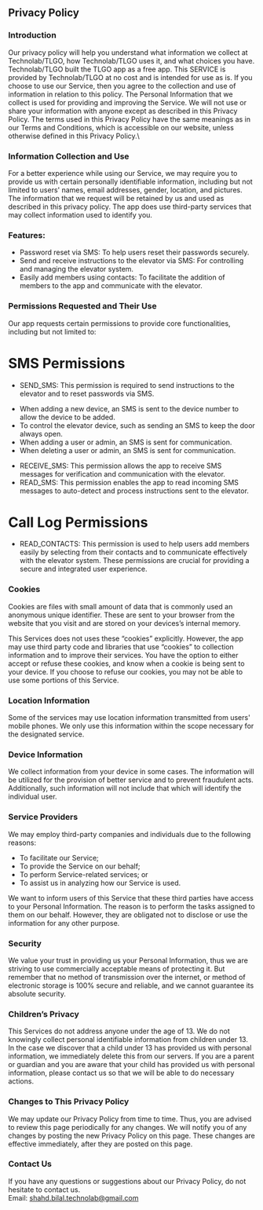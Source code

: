 Privacy Policy  
----------------

### Introduction  
Our privacy policy will help you understand what information we collect at Technolab/TLGO, how Technolab/TLGO uses it, and what choices you have.
Technolab/TLGO built the TLGO app as a free app. This SERVICE is provided by Technolab/TLGO at no cost and is intended for use as is.
If you choose to use our Service, then you agree to the collection and use of information in relation to this policy. The Personal Information that we collect is used for providing and improving the Service. We will not use or share your information with anyone except as described in this Privacy Policy.
The terms used in this Privacy Policy have the same meanings as in our Terms and Conditions, which is accessible on our website, unless otherwise defined in this Privacy Policy.\

### Information Collection and Use  
For a better experience while using our Service, we may require you to provide us with certain personally identifiable information, including but not limited to users' names, email addresses, gender, location, and pictures. The information that we request will be retained by us and used as described in this privacy policy.
The app does use third-party services that may collect information used to identify you.

### Features:
* Password reset via SMS: To help users reset their passwords securely.
* Send and receive instructions to the elevator via SMS: For controlling and managing the elevator system.
* Easily add members using contacts: To facilitate the addition of members to the app and communicate with the elevator.


### Permissions Requested and Their Use
Our app requests certain permissions to provide core functionalities, including but not limited to:
# SMS Permissions
* SEND_SMS: This permission is required to send instructions to the elevator and to reset passwords via SMS.
 - When adding a new device, an SMS is sent to the device number to allow the device to be added.
 - To control the elevator device, such as sending an SMS to keep the door always open.
 - When adding a user or admin, an SMS is sent for communication.
 - When deleting a user or admin, an SMS is sent for  communication.
* RECEIVE_SMS: This permission allows the app to receive SMS messages for verification and communication with the elevator.
* READ_SMS: This permission enables the app to read incoming SMS messages to auto-detect and process instructions sent to the elevator.

# Call Log Permissions
* READ_CONTACTS: This permission is used to help users add members easily by selecting from their contacts and to communicate effectively with the elevator system.
These permissions are crucial for providing a secure and integrated user experience.

### Cookies  
Cookies are files with small amount of data that is commonly used an anonymous unique identifier. These are sent to your browser from the website that you visit and are stored on your devices’s internal memory.  

This Services does not uses these “cookies” explicitly. However, the app may use third party code and libraries that use “cookies” to collection information and to improve their services. You have the option  to either accept or refuse these cookies, and know when a cookie is being sent to your device. If you choose to refuse our cookies, you may not be able to use some portions of this Service.  

### Location Information  
Some of the services may use location information transmitted from users' mobile phones. We only use this information within the scope necessary for the designated service. 

### Device Information  
We collect information from your device in some cases. The information will be utilized for the provision of better service and to prevent fraudulent acts. Additionally, such information will not include that which will identify the individual user.  

### Service Providers  
We may employ third-party companies and individuals due to the following reasons:  
* To facilitate our Service;
* To provide the Service on our behalf;
* To perform Service-related services; or
* To assist us in analyzing how our Service is used.  

We want to inform users of this Service that these third parties have access to your Personal Information. The reason is to perform the tasks assigned to them on our behalf. However, they are obligated not to disclose or use the information for any other purpose.  

### Security  
We value your trust in providing us your Personal Information, thus we are striving to use commercially acceptable means of protecting it. But remember that no method of transmission over  the internet, or method of electronic storage is 100% secure and reliable, and we cannot guarantee its absolute security.  

### Children’s Privacy  
This Services do not address anyone under the age of 13. We do not knowingly collect personal identifiable information from children under 13. In the case we discover that a child under 13 has provided us with personal information, we immediately delete this from our servers. If you  are  a  parent  or  guardian and you are aware that your child has provided us with personal information, please contact us so that we will be able to do necessary actions.  

### Changes to This Privacy Policy  
We may update our Privacy Policy from time to time. Thus, you are advised to review this page periodically for any changes. We will notify you of any changes by posting the new Privacy Policy on this page. These changes are effective immediately, after they are posted on this page.  

### Contact Us  
If you have any questions or suggestions about our Privacy Policy, do not hesitate to contact us.  
Email: shahd.bilal.technolab@gmail.com
